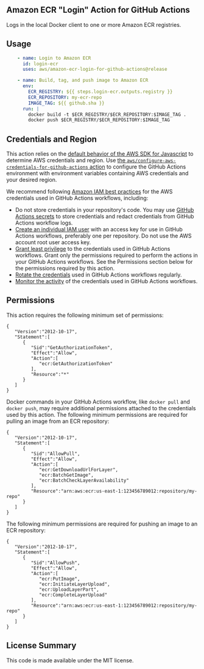 ## Amazon ECR "Login" Action for GitHub Actions

Logs in the local Docker client to one or more Amazon ECR registries.

## Usage

```yaml
    - name: Login to Amazon ECR
      id: login-ecr
      uses: aws/amazon-ecr-login-for-github-actions@release

    - name: Build, tag, and push image to Amazon ECR
      env:
        ECR_REGISTRY: ${{ steps.login-ecr.outputs.registry }}
        ECR_REPOSITORY: my-ecr-repo
        IMAGE_TAG: ${{ github.sha }}
      run: |
        docker build -t $ECR_REGISTRY/$ECR_REPOSITORY:$IMAGE_TAG .
        docker push $ECR_REGISTRY/$ECR_REPOSITORY:$IMAGE_TAG
```

## Credentials and Region

This action relies on the [default behavior of the AWS SDK for Javascript](https://docs.aws.amazon.com/sdk-for-javascript/v2/developer-guide/setting-credentials-node.html) to determine AWS credentials and region.  Use [the `aws/configure-aws-credentials-for-github-actions` action](https://github.com/aws/configure-aws-credentials-for-github-actions) to configure the GitHub Actions environment with environment variables containing AWS credentials and your desired region.

We recommend following [Amazon IAM best practices](https://docs.aws.amazon.com/IAM/latest/UserGuide/best-practices.html) for the AWS credentials used in GitHub Actions workflows, including:
* Do not store credentials in your repository's code.  You may use [GitHub Actions secrets](https://help.github.com/en/github/automating-your-workflow-with-github-actions/virtual-environments-for-github-actions#creating-and-using-secrets-encrypted-variables) to store credentials and redact credentials from GitHub Actions workflow logs.
* [Create an individual IAM user](https://docs.aws.amazon.com/IAM/latest/UserGuide/best-practices.html#create-iam-users) with an access key for use in GitHub Actions workflows, preferably one per repository. Do not use the AWS account root user access key.
* [Grant least privilege](https://docs.aws.amazon.com/IAM/latest/UserGuide/best-practices.html#grant-least-privilege) to the credentials used in GitHub Actions workflows.  Grant only the permissions required to perform the actions in your GitHub Actions workflows.  See the Permissions section below for the permissions required by this action.
* [Rotate the credentials](https://docs.aws.amazon.com/IAM/latest/UserGuide/best-practices.html#rotate-credentials) used in GitHub Actions workflows regularly.
* [Monitor the activity](https://docs.aws.amazon.com/IAM/latest/UserGuide/best-practices.html#keep-a-log) of the credentials used in GitHub Actions workflows.

## Permissions

This action requires the following minimum set of permissions:

```
{
   "Version":"2012-10-17",
   "Statement":[
      {
         "Sid":"GetAuthorizationToken",
         "Effect":"Allow",
         "Action":[
            "ecr:GetAuthorizationToken"
         ],
         "Resource":"*"
      }
   ]
}
```

Docker commands in your GitHub Actions workflow, like `docker pull` and `docker push`, may require additional permissions attached to the credentials used by this action.
The following minimum permissions are required for pulling an image from an ECR repository:

```
{
   "Version":"2012-10-17",
   "Statement":[
      {
         "Sid":"AllowPull",
         "Effect":"Allow",
         "Action":[
            "ecr:GetDownloadUrlForLayer",
            "ecr:BatchGetImage",
            "ecr:BatchCheckLayerAvailability"
         ],
         "Resource":"arn:aws:ecr:us-east-1:123456789012:repository/my-repo"
      }
   ]
}
```

The following minimum permissions are required for pushing an image to an ECR repository:

```
{
   "Version":"2012-10-17",
   "Statement":[
      {
         "Sid":"AllowPush",
         "Effect":"Allow",
         "Action":[
            "ecr:PutImage",
            "ecr:InitiateLayerUpload",
            "ecr:UploadLayerPart",
            "ecr:CompleteLayerUpload"
         ],
         "Resource":"arn:aws:ecr:us-east-1:123456789012:repository/my-repo"
      }
   ]
}
```

## License Summary

This code is made available under the MIT license.
